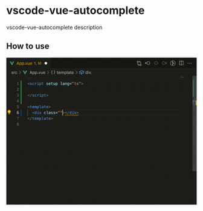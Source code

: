 # vscode-vue-autocomplete
vscode-vue-autocomplete description

## How to use
![preview](./preview/preview.gif)
